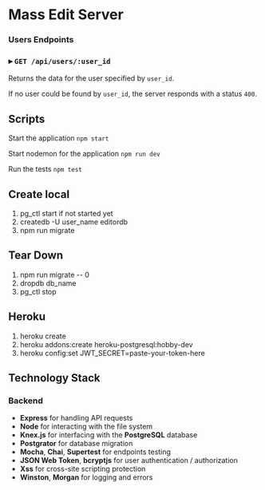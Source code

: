 # Mass Edit Server



### Users Endpoints

### ▸ `GET /api/users/:user_id`

Returns the data for the user specified by `user_id`.

If no user could be found by `user_id`, the server responds with a status `400`.

## Scripts

Start the application `npm start`

Start nodemon for the application `npm run dev`

Run the tests `npm test`

## Create local
1. pg_ctl start if not started yet
2. createdb -U user_name editordb
3. npm run migrate

## Tear Down
1. npm run migrate -- 0
2. dropdb db_name
3. pg_ctl stop

## Heroku
1. heroku create
2. heroku addons:create heroku-postgresql:hobby-dev
3. heroku config:set JWT_SECRET=paste-your-token-here

## Technology Stack

### Backend
- **Express** for handling API requests
- **Node** for interacting with the file system 
- **Knex.js** for interfacing with the **PostgreSQL** database
- **Postgrator** for database migration
- **Mocha**, **Chai**, **Supertest** for endpoints testing
- **JSON Web Token**, **bcryptjs** for user authentication / authorization
- **Xss** for cross-site scripting protection
- **Winston**, **Morgan** for logging and errors